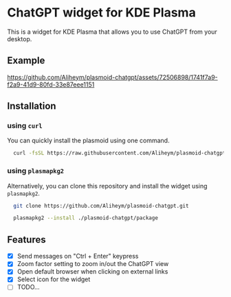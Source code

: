 # ChatGPT widget for KDE Plasma

This is a widget for KDE Plasma that allows you to use ChatGPT from your desktop.

## Example

https://github.com/Aliheym/plasmoid-chatgpt/assets/72506898/1741f7a9-f2a9-41d9-80fd-33e87eee1151

## Installation

### using `curl`

You can quickly install the plasmoid using one command.

```bash
  curl -fsSL https://raw.githubusercontent.com/Aliheym/plasmoid-chatgpt/main/install.sh | bash
```

### using `plasmapkg2`

Alternatively, you can clone this repository and install the widget using `plasmapkg2`.

```bash
  git clone https://github.com/Aliheym/plasmoid-chatgpt.git

  plasmapkg2 --install ./plasmoid-chatgpt/package
```

## Features

- [x] Send messages on "Ctrl + Enter" keypress
- [x] Zoom factor setting to zoom in/out the ChatGPT view
- [x] Open default browser when clicking on external links
- [x] Select icon for the widget
- [ ] TODO...
